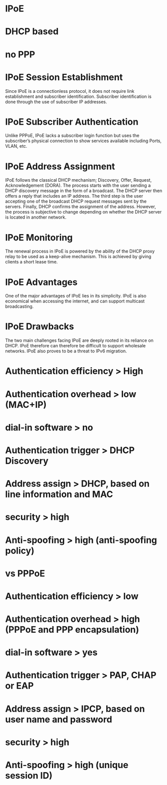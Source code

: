 # IPoE
# DHCP based
# no PPP

# IPoE Session Establishment
Since IPoE is a connectionless protocol, it does not require link establishment and subscriber identification. Subscriber identification is done through the use of subscriber IP addresses.

# IPoE Subscriber Authentication
Unlike PPPoE, IPoE lacks a subscriber login function but uses the subscriber’s physical connection to show services available including Ports, VLAN, etc.

# IPoE Address Assignment
IPoE follows the classical DHCP mechanism; Discovery, Offer, Request, Acknowledgement (DORA). The process starts with the user sending a DHCP discovery message in the form of a broadcast. The DHCP server then offers a reply that includes an IP address. The third step is the user accepting one of the broadcast DHCP request messages sent by the servers. Finally, DHCP confirms the assignment of the address. However, the process is subjective to change depending on whether the DHCP server is located in another network.

# IPoE Monitoring
The renewal process in IPoE is powered by the ability of the DHCP proxy relay to be used as a keep-alive mechanism. This is achieved by giving clients a short lease time.

# IPoE Advantages
One of the major advantages of IPoE lies in its simplicity. IPoE is also economical when accessing the internet, and can support multicast broadcasting.

# IPoE Drawbacks
The two main challenges facing IPoE are deeply rooted in its reliance on DHCP. IPoE therefore can therefore be difficult to support wholesale networks. IPoE also proves to be a threat to IPv6 migration.

# Authentication efficiency > High
# Authentication overhead > low (MAC+IP)
# dial-in software > no
# Authentication trigger > DHCP Discovery
# Address assign > DHCP, based on line information and MAC
# security > high
# Anti-spoofing > high (anti-spoofing policy)

# vs PPPoE
# Authentication efficiency > low
# Authentication overhead > high (PPPoE and PPP encapsulation)
# dial-in software > yes
# Authentication trigger > PAP, CHAP or EAP
# Address assign > IPCP, based on user name and password
# security > high
# Anti-spoofing > high (unique session ID)


